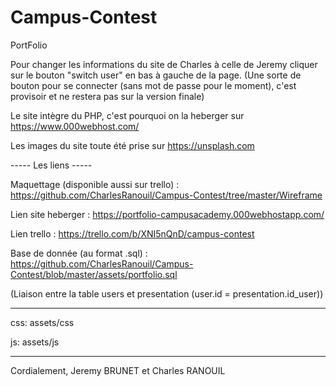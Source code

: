# Campus-Contest
PortFolio

Pour changer les informations du site de Charles à celle de Jeremy cliquer sur le bouton "switch user" en bas à gauche de la page.
(Une sorte de bouton pour se connecter (sans mot de passe pour le moment), c'est provisoir et ne restera pas sur la version finale)

Le site intègre du PHP, c'est pourquoi on la heberger sur https://www.000webhost.com/

Les images du site toute été prise sur https://unsplash.com

----- Les liens -----

Maquettage (disponible aussi sur trello) : https://github.com/CharlesRanouil/Campus-Contest/tree/master/Wireframe

Lien site heberger : https://portfolio-campusacademy.000webhostapp.com/

Lien trello : https://trello.com/b/XNI5nQnD/campus-contest

Base de donnée (au format .sql) : https://github.com/CharlesRanouil/Campus-Contest/blob/master/assets/portfolio.sql

(Liaison entre la table users et presentation (user.id = presentation.id_user))

-----

css: assets/css

js: assets/js

-----

Cordialement,
Jeremy BRUNET et
Charles RANOUIL
